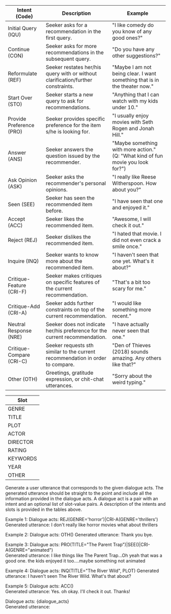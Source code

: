 | Intent (Code)              | Description                                                  | Example                                                      |
| -------------------------- | ------------------------------------------------------------ | ------------------------------------------------------------ |
| Initial Query (IQU)        | Seeker asks for a recommendation in the first query.         | "I like comedy do you know of any good ones?"              |
| Continue (CON)             | Seeker asks for more recommendations in the subsequent query. | "Do you have any other suggestions?"                       |
| Reformulate (REF)          | Seeker restates her/his query with or without clarification/further constraints. | "Maybe I am not being clear. I want something that is in the theater now." |
| Start Over (STO)           | Seeker starts a new query to ask for recommendations.        | "Anything that I can watch with my kids under 10."         |
| Provide Preference (PRO)   | Seeker provides specific preference for the item s/he is looking for. | "I usually enjoy movies with Seth Rogen and Jonah Hill."   |
| Answer (ANS)               | Seeker answers the question issued by the recommender.       | "Maybe something with more action." (Q: "What kind of fun movie you look for?") |
| Ask Opinion (ASK)          | Seeker asks the recommender's personal opinions.             | "I really like Reese Witherspoon. How about you?"          |
| Seen (SEE)                 | Seeker has seen the recommended item before.                 | "I have seen that one and enjoyed it."                     |
| Accept (ACC)               | Seeker likes the recommended item.                           | "Awesome, I will check it out."                            |
| Reject (REJ)               | Seeker dislikes the recommended item.                        | "I hated that movie. I did not even crack a smile once."   |
| Inquire (INQ)              | Seeker wants to know more about the recommended item.        | "I haven't seen that one yet. What's it about?"            |
| Critique-Feature (CRI-F)   | Seeker makes critiques on specific features of the current recommendation. | "That's a bit too scary for me."                           |
| Critique-Add (CRI-A)       | Seeker adds further constraints on top of the current recommendation. | "I would like something more recent."                      |
| Neutral Response (NRE)     | Seeker does not indicate her/his preference for the current recommendation. | "I have actually never seen that one."                     |
| Critique-Compare (CRI-C)   | Seeker requests sth similar to the current recommendation in order to compare. | "Den of Thieves (2018) sounds amazing. Any others like that?" |
| Other (OTH)                | Greetings, gratitude expression, or chit-chat utterances.    | "Sorry about the weird typing."                            |

| Slot |
| ---- |
| GENRE |
| TITLE |
| PLOT |
| ACTOR |
| DIRECTOR |
| RATING |
| KEYWORDS |
| YEAR |
| OTHER |

Generate a user utterance that corresponds to the given dialogue acts. The generated utterance should be straight to the point and include all the information provided in the dialogue acts. A dialogue act is a pair with an intent and an optional list of slot-value pairs. A description of the intents and slots is provided in the tables above.

Example 1:
Dialogue acts: REJ(GENRE='horror')|CRI-A(GENRE='thrillers')
Generated utterance: I don't really like horror movies what about thrillers

Example 2:
Dialogue acts: OTH()
Generated utterance: Thank you bye.

Example 3:
Dialogue acts: PRO(TITLE="The Parent Trap")|SEE()|CRI-A(GENRE="animated")  
Generated utterance: I like things like The Parent Trap...Oh yeah that was a good one. the kids enjoyed it too....maybe something not animated

Example 4:
Dialogue acts: INQ(TITLE="The River Wild", PLOT)
Generated utterance: I haven't seen The River Wild. What's that about?

Example 5:
Dialogue acts: ACC()  
Generated utterance: Yes. oh okay. I'll check it out. Thanks!

Dialogue acts: {dialogue_acts}  
Generated utterance:

